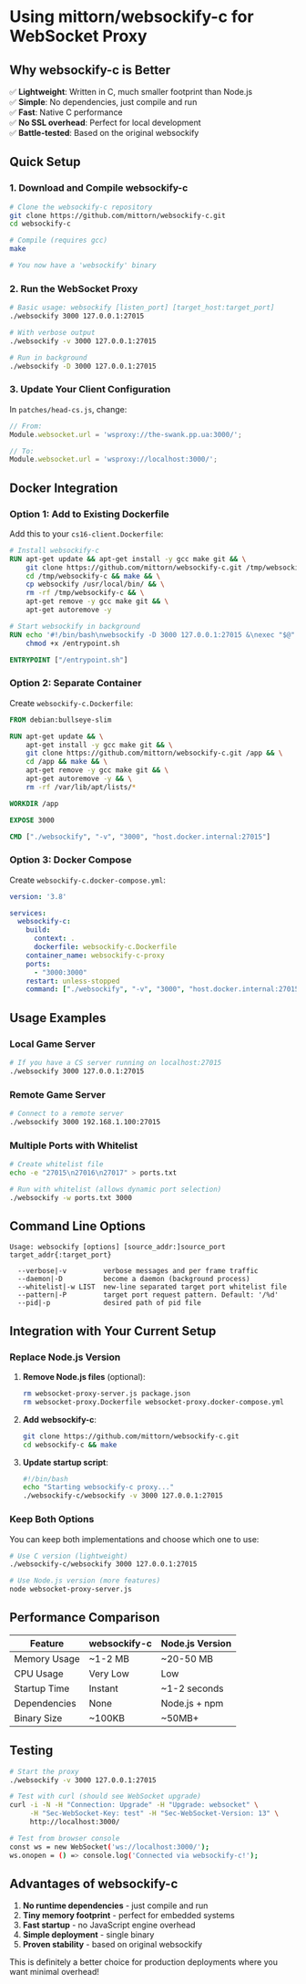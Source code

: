 # Using mittorn/websockify-c for WebSocket Proxy

## Why websockify-c is Better

✅ **Lightweight**: Written in C, much smaller footprint than Node.js  
✅ **Simple**: No dependencies, just compile and run  
✅ **Fast**: Native C performance  
✅ **No SSL overhead**: Perfect for local development  
✅ **Battle-tested**: Based on the original websockify  

## Quick Setup

### 1. Download and Compile websockify-c

```bash
# Clone the websockify-c repository
git clone https://github.com/mittorn/websockify-c.git
cd websockify-c

# Compile (requires gcc)
make

# You now have a 'websockify' binary
```

### 2. Run the WebSocket Proxy

```bash
# Basic usage: websockify [listen_port] [target_host:target_port]
./websockify 3000 127.0.0.1:27015

# With verbose output
./websockify -v 3000 127.0.0.1:27015

# Run in background
./websockify -D 3000 127.0.0.1:27015
```

### 3. Update Your Client Configuration

In `patches/head-cs.js`, change:
```javascript
// From:
Module.websocket.url = 'wsproxy://the-swank.pp.ua:3000/';

// To:
Module.websocket.url = 'wsproxy://localhost:3000/';
```

## Docker Integration

### Option 1: Add to Existing Dockerfile

Add this to your `cs16-client.Dockerfile`:

```dockerfile
# Install websockify-c
RUN apt-get update && apt-get install -y gcc make git && \
    git clone https://github.com/mittorn/websockify-c.git /tmp/websockify-c && \
    cd /tmp/websockify-c && make && \
    cp websockify /usr/local/bin/ && \
    rm -rf /tmp/websockify-c && \
    apt-get remove -y gcc make git && \
    apt-get autoremove -y

# Start websockify in background
RUN echo '#!/bin/bash\nwebsockify -D 3000 127.0.0.1:27015 &\nexec "$@"' > /entrypoint.sh && \
    chmod +x /entrypoint.sh

ENTRYPOINT ["/entrypoint.sh"]
```

### Option 2: Separate Container

Create `websockify-c.Dockerfile`:

```dockerfile
FROM debian:bullseye-slim

RUN apt-get update && \
    apt-get install -y gcc make git && \
    git clone https://github.com/mittorn/websockify-c.git /app && \
    cd /app && make && \
    apt-get remove -y gcc make git && \
    apt-get autoremove -y && \
    rm -rf /var/lib/apt/lists/*

WORKDIR /app

EXPOSE 3000

CMD ["./websockify", "-v", "3000", "host.docker.internal:27015"]
```

### Option 3: Docker Compose

Create `websockify-c.docker-compose.yml`:

```yaml
version: '3.8'

services:
  websockify-c:
    build:
      context: .
      dockerfile: websockify-c.Dockerfile
    container_name: websockify-c-proxy
    ports:
      - "3000:3000"
    restart: unless-stopped
    command: ["./websockify", "-v", "3000", "host.docker.internal:27015"]
```

## Usage Examples

### Local Game Server
```bash
# If you have a CS server running on localhost:27015
./websockify 3000 127.0.0.1:27015
```

### Remote Game Server
```bash
# Connect to a remote server
./websockify 3000 192.168.1.100:27015
```

### Multiple Ports with Whitelist
```bash
# Create whitelist file
echo -e "27015\n27016\n27017" > ports.txt

# Run with whitelist (allows dynamic port selection)
./websockify -w ports.txt 3000
```

## Command Line Options

```
Usage: websockify [options] [source_addr:]source_port target_addr{:target_port}

  --verbose|-v         verbose messages and per frame traffic
  --daemon|-D          become a daemon (background process)
  --whitelist|-w LIST  new-line separated target port whitelist file
  --pattern|-P         target port request pattern. Default: '/%d'
  --pid|-p             desired path of pid file
```

## Integration with Your Current Setup

### Replace Node.js Version

1. **Remove Node.js files** (optional):
   ```bash
   rm websocket-proxy-server.js package.json
   rm websocket-proxy.Dockerfile websocket-proxy.docker-compose.yml
   ```

2. **Add websockify-c**:
   ```bash
   git clone https://github.com/mittorn/websockify-c.git
   cd websockify-c && make
   ```

3. **Update startup script**:
   ```bash
   #!/bin/bash
   echo "Starting websockify-c proxy..."
   ./websockify-c/websockify -v 3000 127.0.0.1:27015
   ```

### Keep Both Options

You can keep both implementations and choose which one to use:

```bash
# Use C version (lightweight)
./websockify-c/websockify 3000 127.0.0.1:27015

# Use Node.js version (more features)
node websocket-proxy-server.js
```

## Performance Comparison

| Feature | websockify-c | Node.js Version |
|---------|--------------|-----------------|
| Memory Usage | ~1-2 MB | ~20-50 MB |
| CPU Usage | Very Low | Low |
| Startup Time | Instant | ~1-2 seconds |
| Dependencies | None | Node.js + npm |
| Binary Size | ~100KB | ~50MB+ |

## Testing

```bash
# Start the proxy
./websockify -v 3000 127.0.0.1:27015

# Test with curl (should see WebSocket upgrade)
curl -i -N -H "Connection: Upgrade" -H "Upgrade: websocket" \
     -H "Sec-WebSocket-Key: test" -H "Sec-WebSocket-Version: 13" \
     http://localhost:3000/

# Test from browser console
const ws = new WebSocket('ws://localhost:3000/');
ws.onopen = () => console.log('Connected via websockify-c!');
```

## Advantages of websockify-c

1. **No runtime dependencies** - just compile and run
2. **Tiny memory footprint** - perfect for embedded systems
3. **Fast startup** - no JavaScript engine overhead
4. **Simple deployment** - single binary
5. **Proven stability** - based on original websockify

This is definitely a better choice for production deployments where you want minimal overhead!